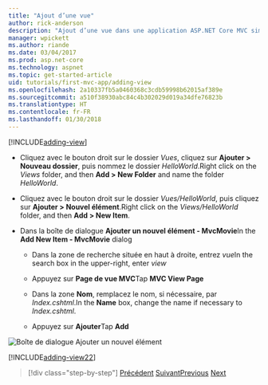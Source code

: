 ```yaml
---
title: "Ajout d’une vue"
author: rick-anderson
description: "Ajout d’une vue dans une application ASP.NET Core MVC simple"
manager: wpickett
ms.author: riande
ms.date: 03/04/2017
ms.prod: asp.net-core
ms.technology: aspnet
ms.topic: get-started-article
uid: tutorials/first-mvc-app/adding-view
ms.openlocfilehash: 2a10337fb5a0460368c3cdb59998b62015af389e
ms.sourcegitcommit: a510f38930abc84c4b302029d019a34dfe76823b
ms.translationtype: HT
ms.contentlocale: fr-FR
ms.lasthandoff: 01/30/2018
---
```

[!INCLUDE[adding-view](../../includes/mvc-intro/adding_view1.md)]

* <span data-ttu-id="d4e07-103">Cliquez avec le bouton droit sur le dossier *Vues*, cliquez sur **Ajouter > Nouveau dossier**, puis nommez le dossier *HelloWorld*.</span><span class="sxs-lookup"><span data-stu-id="d4e07-103">Right click on the *Views* folder, and then **Add > New Folder** and name the folder *HelloWorld*.</span></span>

* <span data-ttu-id="d4e07-104">Cliquez avec le bouton droit sur le dossier *Vues/HelloWorld*, puis cliquez sur **Ajouter > Nouvel élément**.</span><span class="sxs-lookup"><span data-stu-id="d4e07-104">Right click on the *Views/HelloWorld* folder, and then **Add > New Item**.</span></span>

* <span data-ttu-id="d4e07-105">Dans la boîte de dialogue **Ajouter un nouvel élément - MvcMovie**</span><span class="sxs-lookup"><span data-stu-id="d4e07-105">In the **Add New Item - MvcMovie** dialog</span></span>

  * <span data-ttu-id="d4e07-106">Dans la zone de recherche située en haut à droite, entrez *vue*</span><span class="sxs-lookup"><span data-stu-id="d4e07-106">In the search box in the upper-right, enter *view*</span></span>

  * <span data-ttu-id="d4e07-107">Appuyez sur **Page de vue MVC**</span><span class="sxs-lookup"><span data-stu-id="d4e07-107">Tap **MVC View Page**</span></span>

  * <span data-ttu-id="d4e07-108">Dans la zone **Nom**, remplacez le nom, si nécessaire, par *Index.cshtml*.</span><span class="sxs-lookup"><span data-stu-id="d4e07-108">In the **Name** box, change the name if necessary to *Index.cshtml*.</span></span>

  * <span data-ttu-id="d4e07-109">Appuyez sur **Ajouter**</span><span class="sxs-lookup"><span data-stu-id="d4e07-109">Tap **Add**</span></span>

![Boîte de dialogue Ajouter un nouvel élément](adding-view/_static/add_view.png)

[!INCLUDE[adding-view22](../../includes/mvc-intro/adding_view2.md)]

>[!div class="step-by-step"]
<span data-ttu-id="d4e07-111">[Précédent](adding-controller.md)
[Suivant](adding-model.md)</span><span class="sxs-lookup"><span data-stu-id="d4e07-111">[Previous](adding-controller.md)
[Next](adding-model.md)</span></span>
